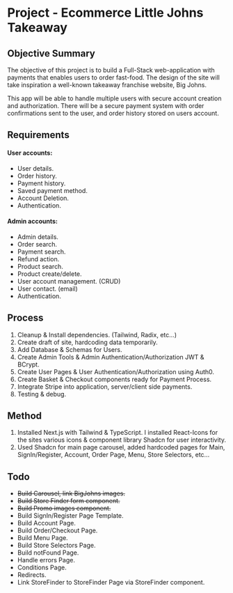 # Project - Ecommerce Little Johns Takeaway

## Objective Summary

The objective of this project is to build a Full-Stack web-application with payments that enables users to order fast-food. The design of the site will take inspiration a well-known takeaway franchise website, Big Johns.

This app will be able to handle multiple users with secure account creation and authorization. There will be a secure payment system with order confirmations sent to the user, and order history stored on users account.

## Requirements

#### User accounts:

- User details.
- Order history.
- Payment history.
- Saved payment method.
- Account Deletion.
- Authentication.

#### Admin accounts:

- Admin details.
- Order search.
- Payment search.
- Refund action.
- Product search.
- Product create/delete.
- User account management. (CRUD)
- User contact. (email)
- Authentication.

## Process

1.  Cleanup & Install dependencies. (Tailwind, Radix, etc...)
2.  Create draft of site, hardcoding data temporarily.
3.  Add Database & Schemas for Users.
4.  Create Admin Tools & Admin Authentication/Authorization JWT & BCrypt.
5.  Create User Pages & User Authentication/Authorization using Auth0.
6.  Create Basket & Checkout components ready for Payment Process.
7.  Integrate Stripe into application, server/client side payments.
8.  Testing & debug.

## Method

1.  Installed Next.js with Tailwind & TypeScript. I installed React-Icons for the sites various icons & component library Shadcn for user interactivity.
2.  Used Shadcn for main page carousel, added hardcoded pages for Main, SignIn/Register, Account, Order Page, Menu, Store Selectors, etc...

## Todo

- ~~Build Carousel, link BigJohns images.~~
- ~~Build Store Finder form component.~~
- ~~Build Promo images component.~~
- Build SignIn/Register Page Template.
- Build Account Page.
- Build Order/Checkout Page.
- Build Menu Page.
- Build Store Selectors Page.
- Build notFound Page.
- Handle errors Page.
- Conditions Page.
- Redirects.
- Link StoreFinder to StoreFinder Page via StoreFinder component.
